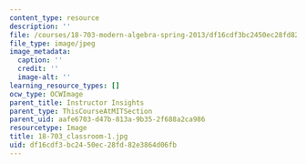 ```yaml
---
content_type: resource
description: ''
file: /courses/18-703-modern-algebra-spring-2013/df16cdf3bc2450ec28fd82e3864d06fb_18-703_classroom-1.jpg
file_type: image/jpeg
image_metadata:
  caption: ''
  credit: ''
  image-alt: ''
learning_resource_types: []
ocw_type: OCWImage
parent_title: Instructor Insights
parent_type: ThisCourseAtMITSection
parent_uid: aafe6703-d47b-813a-9b35-2f688a2ca986
resourcetype: Image
title: 18-703_classroom-1.jpg
uid: df16cdf3-bc24-50ec-28fd-82e3864d06fb
---
```

